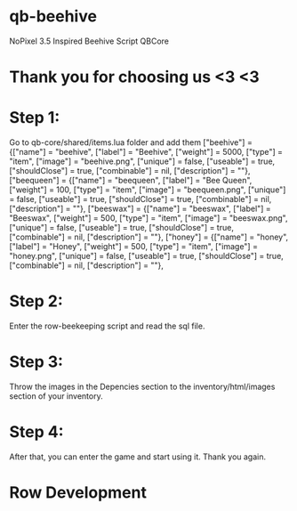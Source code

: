 # qb-beehive
NoPixel 3.5 Inspired Beehive Script QBCore

# Thank you for choosing us <3 <3

# Step 1:
Go to qb-core/shared/items.lua folder and add them
	["beehive"]                             = {["name"] = "beehive",                   ["label"] = "Beehive",                 ["weight"] = 5000,         ["type"] = "item",         ["image"] = "beehive.png",                     ["unique"] = false,     ["useable"] = true,     ["shouldClose"] = true,       ["combinable"] = nil,   ["description"] = ""},
    ["beequeen"]                             = {["name"] = "beequeen",                   ["label"] = "Bee Queen",                 ["weight"] = 100,         ["type"] = "item",         ["image"] = "beequeen.png",                 ["unique"] = false,     ["useable"] = true,     ["shouldClose"] = true,       ["combinable"] = nil,   ["description"] = ""},
    ["beeswax"]                             = {["name"] = "beeswax",                   ["label"] = "Beeswax",                 ["weight"] = 500,         ["type"] = "item",         ["image"] = "beeswax.png",                     ["unique"] = false,     ["useable"] = true,     ["shouldClose"] = true,       ["combinable"] = nil,   ["description"] = ""},
    ["honey"]                                 = {["name"] = "honey",                   ["label"] = "Honey",                         ["weight"] = 500,         ["type"] = "item",         ["image"] = "honey.png",                     ["unique"] = false,     ["useable"] = true,     ["shouldClose"] = true,       ["combinable"] = nil,   ["description"] = ""},

# Step 2:
Enter the row-beekeeping script and read the sql file.

# Step 3:
Throw the images in the Depencies section to the inventory/html/images section of your inventory.

# Step 4:
After that, you can enter the game and start using it. Thank you again.

# Row Development

